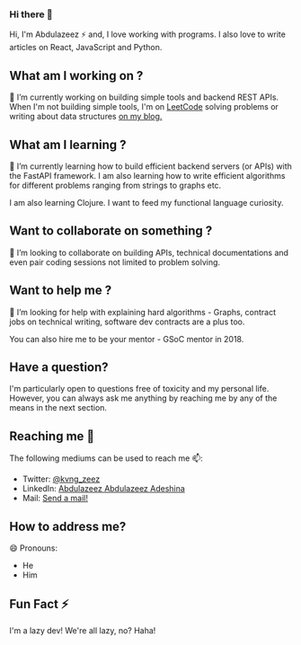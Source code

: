 ### Hi there 👋

Hi, I'm Abdulazeez ⚡ and, I love working with programs. I also love to write articles on React, JavaScript and Python.

## What am I working on ?

 🔭 I’m currently working on building simple tools and backend REST APIs. When I'm not building simple tools, I'm on [LeetCode](https://leetcode.com/_abdu) solving problems or writing about data structures [on my blog.](https://abdul.codes)

## What am I learning ?

🌱 I’m currently learning how to build efficient backend servers (or APIs) with the FastAPI framework. I am also learning how to write efficient algorithms for different problems ranging from strings to graphs etc.

I am also learning Clojure. I want to feed my functional language curiosity.

## Want to collaborate on something ?

👯 I’m looking to collaborate on building APIs, technical documentations and even pair coding sessions not limited to problem solving.

## Want to help me ? 

🤔 I’m looking for help with explaining hard algorithms - Graphs, contract jobs on technical writing, software dev contracts are a plus too.

You can also hire me to be your mentor - GSoC mentor in 2018.

## Have a question?

I'm particularly open to questions free of toxicity and my personal life. However, you can always ask me anything by reaching me by any of the means in the next section.

## Reaching me 💬

The following mediums can be used to reach me 📫:

- Twitter: [@kvng_zeez](https://twitter.com/kvng_zeez)
- LinkedIn: [Abdulazeez Abdulazeez Adeshina](https://linkedin.com/in/abdulazeezadesina)
- Mail: [Send a mail!](mailto:youngestdev@gmail.com)

## How to address me?

😄 Pronouns:
- He
- Him

## Fun Fact ⚡

I'm a lazy dev! We're all lazy, no? Haha!

<!--
**Youngestdev/Youngestdev** is a ✨ _special_ ✨ repository because its `README.md` (this file) appears on your GitHub profile.

Here are some ideas to get you started:

- 🔭 I’m currently working on ...
- 🌱 I’m currently learning ...
- 👯 I’m looking to collaborate on ...
- 🤔 I’m looking for help with ...
- 💬 Ask me about ...
- 📫 How to reach me: ...
- 😄 Pronouns: ...
- ⚡ Fun fact: ...
-->
